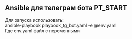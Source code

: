 ## Ansible для телеграм бота PT_START
Для запуска  использовать: <br> ansible-playbook playbook_tg_bot.yaml -e @env.yaml <br>
Где env.yaml файл с переменными 
